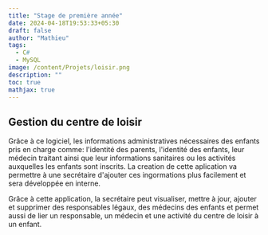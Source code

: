 ```yaml
---
title: "Stage de première année"
date: 2024-04-18T19:53:33+05:30
draft: false
author: "Mathieu"
tags:
  - C# 
  - MySQL
image: /content/Projets/loisir.png
description: ""
toc: true
mathjax: true
---
```


## Gestion du centre de loisir

Grâce à ce logiciel, les informations administratives nécessaires des enfants pris en charge comme: l'identité des parents, l'identité des enfants, leur médecin traitant ainsi que leur informations sanitaires ou les activités auxquelles les enfants sont inscrits. La creation de cette aplication va permettre à une secrétaire d'ajouter ces ingormations plus facilement et sera développée en interne.

Grâce à cette application, la secrétaire peut visualiser, mettre à jour, ajouter et supprimer des responsables légaux, des médecins des enfants et permet aussi de lier un responsable, un médecin et une activité du centre de loisir à un enfant.
